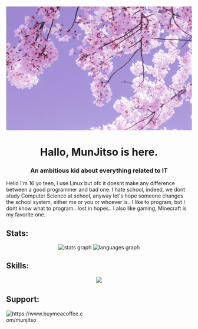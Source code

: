 ![](img/camille-villanueva-zsAPsRjzXRI-unsplash.jpg)
<h1 align="center">Hallo, MunJitso is here.</h1>
<h3 align="center">An ambitious kid about everything related to IT</h3>

Hello I'm 16 yo teen, I use Linux but ofc it doesnt make any difference between a good programmer and bad one. I hate school, indeed, we dont study Computer Science at school, anyway let's hope someone changes the school system, either me or you or whoever is.. I like to program, but I dont know what to program.. lost in hopes.. I also like gaming, Minecraft is my favorite one.


<h2 align="left">Stats: </h2>

<p align="center"><img src="https://github-readme-stats.vercel.app/api?hide_title=false&hide_rank=false&show_icons=true&include_all_commits=true&count_private=true&disable_animations=false&theme=dark&locale=en&hide_border=true&username=MunJitso" height="150" alt="stats graph"/>
  <img src="https://github-readme-stats.vercel.app/api/top-langs?locale=en&hide_title=true&layout=compact&card_width=320&langs_count=5&theme=dark&hide_border=true&username=MunJitso" height="150" alt="languages graph"/></p>

<h2 align="left">Skills: </h2>
<p align="center">
  <a href="https://skillicons.dev">
    <img src="https://skillicons.dev/icons?i=html,css,js,react,python,kotlin,java" />
  </a>
</p>

<h2 align="left">Support: </h2>
<a href="https://www.buymeacoffee.com/munjitso"> <img align="left"
            src="https://cdn.buymeacoffee.com/buttons/v2/default-yellow.png" height="50" width="210"
            alt="https://www.buymeacoffee.com/munjitso" /></a>
